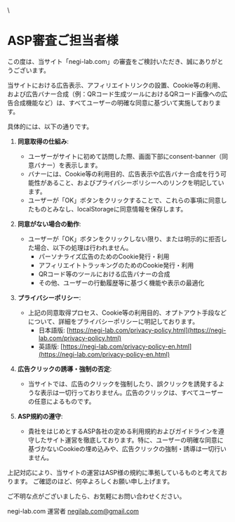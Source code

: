 \
# ASP審査ご担当者様

この度は、当サイト「negi-lab.com」の審査をご検討いただき、誠にありがとうございます。

当サイトにおける広告表示、アフィリエイトリンクの設置、Cookie等の利用、および広告バナー合成（例：QRコード生成ツールにおけるQRコード画像への広告合成機能など）は、すべてユーザーの明確な同意に基づいて実施しております。

具体的には、以下の通りです。

1.  **同意取得の仕組み**:
    *   ユーザーがサイトに初めて訪問した際、画面下部にconsent-banner（同意バナー）を表示します。
    *   バナーには、Cookie等の利用目的、広告表示や広告バナー合成を行う可能性があること、およびプライバシーポリシーへのリンクを明記しています。
    *   ユーザーが「OK」ボタンをクリックすることで、これらの事項に同意したものとみなし、localStorageに同意情報を保存します。

2.  **同意がない場合の動作**:
    *   ユーザーが「OK」ボタンをクリックしない限り、または明示的に拒否した場合、以下の処理は行われません。
        *   パーソナライズ広告のためのCookie発行・利用
        *   アフィリエイトトラッキングのためのCookie発行・利用
        *   QRコード等のツールにおける広告バナーの合成
        *   その他、ユーザーの行動履歴等に基づく機能や表示の最適化

3.  **プライバシーポリシー**:
    *   上記の同意取得プロセス、Cookie等の利用目的、オプトアウト手段などについて、詳細をプライバシーポリシーに明記しております。
        *   日本語版: [https://negi-lab.com/privacy-policy.html](https://negi-lab.com/privacy-policy.html)
        *   英語版: [https://negi-lab.com/privacy-policy-en.html](https://negi-lab.com/privacy-policy-en.html)

4.  **広告クリックの誘導・強制の否定**:
    *   当サイトでは、広告のクリックを強制したり、誤クリックを誘発するような表示は一切行っておりません。広告のクリックは、すべてユーザーの任意によるものです。

5.  **ASP規約の遵守**:
    *   貴社をはじめとするASP各社の定める利用規約およびガイドラインを遵守したサイト運営を徹底しております。特に、ユーザーの明確な同意に基づかないCookieの埋め込みや、広告クリックの強制・誘導は一切行いません。

上記対応により、当サイトの運営はASP様の規約に準拠しているものと考えております。
ご確認のほど、何卒よろしくお願い申し上げます。

ご不明な点がございましたら、お気軽にお問い合わせください。

negi-lab.com 運営者
[negilab.com@gmail.com](mailto:negilab.com@gmail.com)
